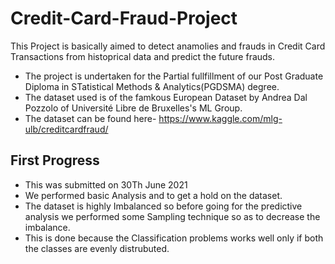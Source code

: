 # Credit-Card-Fraud-Project
This Project is basically aimed to detect anamolies and frauds in Credit Card Transactions from histoprical data and predict the future frauds. 
* The project is undertaken for the Partial fullfillment of our Post Graduate Diploma in STatistical Methods & Analytics(PGDSMA) degree.
* The dataset used is of the famkous European Dataset by Andrea Dal Pozzolo of Université Libre de Bruxelles's ML Group.
* The dataset can be found here- https://www.kaggle.com/mlg-ulb/creditcardfraud/

## First Progress
* This was submitted on 30Th June 2021
* We performed basic Analysis and to get a hold on the dataset.
* The dataset is highly Imbalanced so before going for the predictive analysis we performed some Sampling technique so as to decrease the imbalance.
* This is done because the Classification problems works well only if both the classes are evenly distrubuted.
